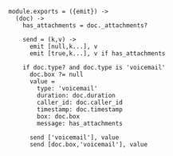     module.exports = ({emit}) ->
      (doc) ->
        has_attachments = doc._attachments?

        send = (k,v) ->
          emit [null,k...], v
          emit [true,k...], v if has_attachments

        if doc.type? and doc.type is 'voicemail'
          doc.box ?= null
          value =
            type: 'voicemail'
            duration: doc.duration
            caller_id: doc.caller_id
            timestamp: doc.timestamp
            box: doc.box
            message: has_attachments

          send ['voicemail'], value
          send [doc.box,'voicemail'], value

